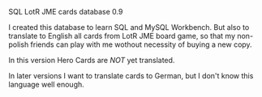 SQL LotR JME cards database 0.9

I created this database to learn SQL and MySQL Workbench.
But also to translate to English all cards from LotR JME board game, so that my non-polish friends can play with me wothout necessity of buying a new copy.

In this version Hero Cards are *NOT* yet translated.

In later versions I want to translate cards to German, but I don't know this language well enough.
